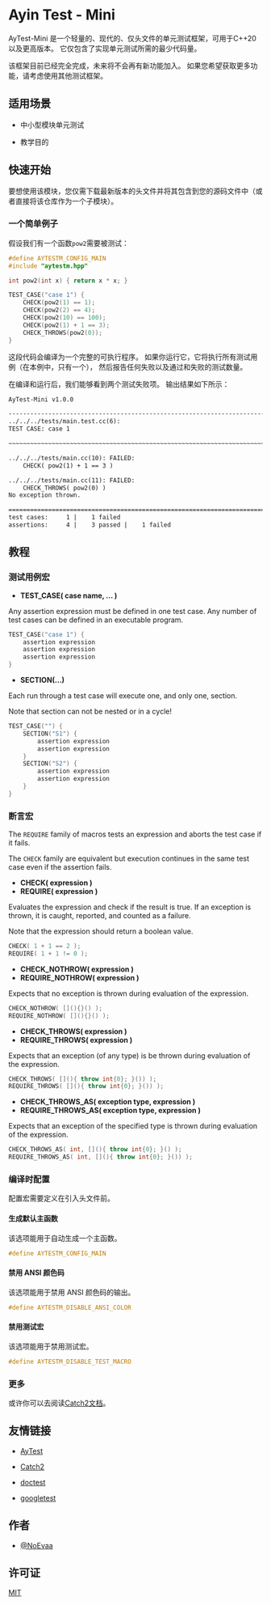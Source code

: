 # Ayin Test - Mini

AyTest-Mini 是一个轻量的、现代的、仅头文件的单元测试框架，可用于C++20以及更高版本。
它仅包含了实现单元测试所需的最少代码量。

该框架目前已经完全完成，未来将不会再有新功能加入。
如果您希望获取更多功能，请考虑使用其他测试框架。

## 适用场景

- 中小型模块单元测试

- 教学目的

## 快速开始

要想使用该模块，您仅需下载最新版本的头文件并将其包含到您的源码文件中（或者直接将该仓库作为一个子模块）。

### 一个简单例子

假设我们有一个函数`pow2`需要被测试：

```c++
#define AYTESTM_CONFIG_MAIN
#include "aytestm.hpp"

int pow2(int x) { return x * x; }

TEST_CASE("case 1") {
    CHECK(pow2(1) == 1);
    CHECK(pow2(2) == 4);
    CHECK(pow2(10) == 100);
    CHECK(pow2(1) + 1 == 3);
    CHECK_THROWS(pow2(0));
}
```

这段代码会编译为一个完整的可执行程序。
如果你运行它，它将执行所有测试用例（在本例中，只有一个），
然后报告任何失败以及通过和失败的测试数量。

在编译和运行后，我们能够看到两个测试失败项。
输出结果如下所示：

```txt
AyTest-Mini v1.0.0

--------------------------------------------------------------------------------
../../../tests/main.test.cc(6):
TEST CASE: case 1 

~~~~~~~~~~~~~~~~~~~~~~~~~~~~~~~~~~~~~~~~~~~~~~~~~~~~~~~~~~~~~~~~~~~~~~~~~~~~~~~~

../../../tests/main.cc(10): FAILED:
    CHECK( pow2(1) + 1 == 3 )

../../../tests/main.cc(11): FAILED:
    CHECK_THROWS( pow2(0) )
No exception thrown.

================================================================================
test cases:     1 |    1 failed 
assertions:     4 |    3 passed |    1 failed
```

## 教程

### 测试用例宏

- **TEST_CASE( case name, ... )**

Any assertion expression must be defined in one test case. 
Any number of test cases can be defined in an executable program.

```c++
TEST_CASE("case 1") {
    assertion expression
    assertion expression
    assertion expression
}
```

- **SECTION(...)**

Each run through a test case will execute one, and only one, section.

Note that section can not be nested or in a cycle!

```c++
TEST_CASE("") {
    SECTION("S1") {
        assertion expression
        assertion expression
    }
    SECTION("S2") {
        assertion expression
        assertion expression
    }
}
```

### 断言宏

The `REQUIRE` family of macros tests an expression and aborts the test case if it fails.

The `CHECK` family are equivalent but execution continues in the same test case even if the assertion fails.

- **CHECK( expression )**
- **REQUIRE( expression )**

Evaluates the expression and check if the result is true. 
If an exception is thrown, it is caught, reported, and counted as a failure.

Note that the expression should return a boolean value.

```c++
CHECK( 1 + 1 == 2 );
REQUIRE( 1 + 1 != 0 );
```

- **CHECK_NOTHROW( expression )**
- **REQUIRE_NOTHROW( expression )**

Expects that no exception is thrown during evaluation of the expression.

```c++
CHECK_NOTHROW( [](){}() );
REQUIRE_NOTHROW( [](){}() );
```

- **CHECK_THROWS( expression )**
- **REQUIRE_THROWS( expression )**

Expects that an exception (of any type) is be thrown during evaluation of the expression.

```c++
CHECK_THROWS( [](){ throw int{0}; }()) );
REQUIRE_THROWS( [](){ throw int{0}; }()) );
```

- **CHECK_THROWS_AS( exception type, expression )**
- **REQUIRE_THROWS_AS( exception type, expression )**

Expects that an exception of the specified type is thrown during evaluation of the expression.

```c++
CHECK_THROWS_AS( int, [](){ throw int{0}; }() );
REQUIRE_THROWS_AS( int, [](){ throw int{0}; }()) );
```

### 编译时配置

配置宏需要定义在引入头文件前。

#### 生成默认主函数

该选项能用于自动生成一个主函数。

```c++
#define AYTESTM_CONFIG_MAIN
```

#### 禁用 ANSI 颜色码

该选项能用于禁用 ANSI 颜色码的输出。

```c++
#define AYTESTM_DISABLE_ANSI_COLOR
```

#### 禁用测试宏

该选项能用于禁用测试宏。

```c++
#define AYTESTM_DISABLE_TEST_MACRO
```

### 更多

或许你可以去阅读[Catch2文档](https://catch2-temp.readthedocs.io/en/latest/index.html)。

## 友情链接

- [AyTest](https://github.com/NoEvaa/AyTest)

- [Catch2](https://github.com/catchorg/Catch2)

- [doctest](https://github.com/doctest/doctest)

- [googletest](https://github.com/google/googletest)

## 作者

- [@NoEvaa](https://github.com/NoEvaa)

## 许可证

[MIT](LICENSE)

